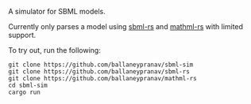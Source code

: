 A simulator for SBML models.

Currently only parses a model using [sbml-rs](https://crates.io/crates/sbml-rs) and [mathml-rs](https://crates.io/crates/mathml-rs) with limited support.

To try out, run the following: 
```
git clone https://github.com/ballaneypranav/sbml-sim
git clone https://github.com/ballaneypranav/sbml-rs
git clone https://github.com/ballaneypranav/mathml-rs
cd sbml-sim
cargo run
```

